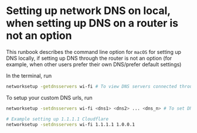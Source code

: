 # Setting up network DNS on local, when setting up DNS on a router is not an option

This runbook describes the command line option for `macOS` for setting up DNS locally, if setting up DNS through the router is not an option (for example, when other users prefer their own DNS/prefer default settings)

In the terminal, run

```bash
networksetup -getdnsservers wi-fi # To view DNS servers connected through Wi-Fi en0
```

To setup your custom DNS urls, run

```bash
networksetup -setdnsservers wi-fi <dns1> <dns2> ... <dns_n> # To set DNS server

# Example setting up 1.1.1.1 Cloudflare
networksetup -setdnsservers wi-fi 1.1.1.1 1.0.0.1
```
